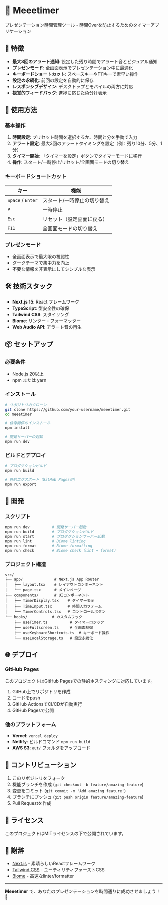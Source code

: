 # 🎯 Meeetimer

プレゼンテーション時間管理ツール - 時間Overを防止するためのタイマーアプリケーション

## 🌟 特徴

- **最大3回のアラート通知**: 設定した残り時間でアラート音とビジュアル通知
- **プレゼンモード**: 全画面表示でプレゼンテーション中に最適化
- **キーボードショートカット**: スペースキーやF11キーで素早い操作
- **設定の永続化**: 前回の設定を自動的に保存
- **レスポンシブデザイン**: デスクトップとモバイルの両方に対応
- **視覚的フィードバック**: 進捗に応じた色分け表示

## 🚀 使用方法

### 基本操作

1. **時間設定**: プリセット時間を選択するか、時間と分を手動で入力
2. **アラート設定**: 最大3回のアラートタイミングを設定（例：残り10分、5分、1分）
3. **タイマー開始**: 「タイマーを設定」ボタンでタイマーモードに移行
4. **操作**: スタート/一時停止/リセット/全画面モードの切り替え

### キーボードショートカット

| キー | 機能 |
|------|------|
| `Space` / `Enter` | スタート/一時停止の切り替え |
| `P` | 一時停止 |
| `Esc` | リセット（設定画面に戻る） |
| `F11` | 全画面モードの切り替え |

### プレゼンモード

- 全画面表示で最大限の視認性
- ダークテーマで集中力を向上
- 不要な情報を非表示にしてシンプルな表示

## 🛠️ 技術スタック

- **Next.js 15**: React フレームワーク
- **TypeScript**: 型安全性の確保
- **Tailwind CSS**: スタイリング
- **Biome**: リンター・フォーマッター
- **Web Audio API**: アラート音の再生

## 📦 セットアップ

### 必要条件

- Node.js 20以上
- npm または yarn

### インストール

```bash
# リポジトリのクローン
git clone https://github.com/your-username/meeetimer.git
cd meeetimer

# 依存関係のインストール
npm install

# 開発サーバーの起動
npm run dev
```

### ビルドとデプロイ

```bash
# プロダクションビルド
npm run build

# 静的エクスポート（GitHub Pages用）
npm run export
```

## 🔧 開発

### スクリプト

```bash
npm run dev          # 開発サーバー起動
npm run build        # プロダクションビルド
npm run start        # プロダクションサーバー起動
npm run lint         # Biome linting
npm run format       # Biome formatting
npm run check        # Biome check（lint + format）
```

### プロジェクト構造

```
src/
├── app/              # Next.js App Router
│   ├── layout.tsx    # レイアウトコンポーネント
│   └── page.tsx      # メインページ
├── components/       # UIコンポーネント
│   ├── TimerDisplay.tsx    # タイマー表示
│   ├── TimeInput.tsx       # 時間入力フォーム
│   └── TimerControls.tsx   # コントロールボタン
└── hooks/           # カスタムフック
    ├── useTimer.ts          # タイマーロジック
    ├── useFullscreen.ts     # 全画面制御
    ├── useKeyboardShortcuts.ts  # キーボード操作
    └── useLocalStorage.ts   # 設定永続化
```

## 🌐 デプロイ

### GitHub Pages

このプロジェクトはGitHub Pagesでの静的ホスティングに対応しています。

1. GitHub上でリポジトリを作成
2. コードをpush
3. GitHub ActionsでCI/CDが自動実行
4. GitHub Pagesで公開

### 他のプラットフォーム

- **Vercel**: `vercel deploy`
- **Netlify**: ビルドコマンド `npm run build`
- **AWS S3**: `out/` フォルダをアップロード

## 🤝 コントリビューション

1. このリポジトリをフォーク
2. 機能ブランチを作成 (`git checkout -b feature/amazing-feature`)
3. 変更をコミット (`git commit -m 'Add amazing feature'`)
4. ブランチにプッシュ (`git push origin feature/amazing-feature`)
5. Pull Requestを作成

## 📄 ライセンス

このプロジェクトはMITライセンスの下で公開されています。

## 🙏 謝辞

- [Next.js](https://nextjs.org/) - 素晴らしいReactフレームワーク
- [Tailwind CSS](https://tailwindcss.com/) - ユーティリティファーストCSS
- [Biome](https://biomejs.dev/) - 高速なlinter/formatter

---

**Meeetimer** で、あなたのプレゼンテーションを時間通りに成功させましょう！🎯
